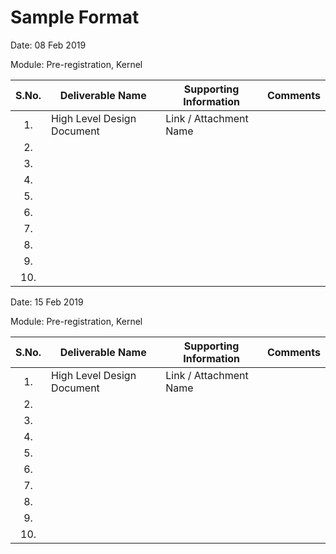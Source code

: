 # Sample Format
Date: 08 Feb 2019

Module: Pre-registration, Kernel

|**S.No.**| **Deliverable Name**| **Supporting Information**|**Comments**|
|:------:|-----|---|---|
|1.|High Level Design Document| Link / Attachment Name|
|2.|| | |
|3.|| |
|4.|| |
|5.|| |
|6.|| |
|7.|| |
|8.|| |
|9.|| |
|10.|| |


Date: 15 Feb 2019

Module: Pre-registration, Kernel

|**S.No.**| **Deliverable Name**| **Supporting Information**|**Comments**|
|:------:|-----|---|---|
|1.|High Level Design Document| Link / Attachment Name|
|2.|| | |
|3.|| |
|4.|| |
|5.|| |
|6.|| |
|7.|| |
|8.|| |
|9.|| |
|10.|| |